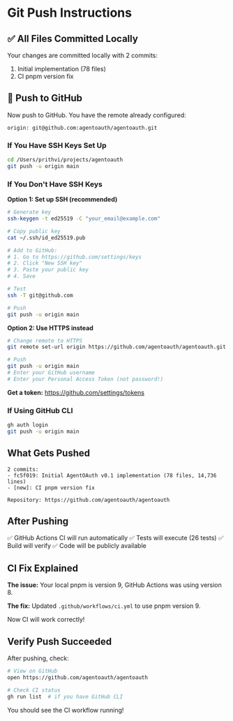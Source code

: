 # Git Push Instructions

## ✅ All Files Committed Locally

Your changes are committed locally with 2 commits:
1. Initial implementation (78 files)
2. CI pnpm version fix

## 🚀 Push to GitHub

Now push to GitHub. You have the remote already configured:
```
origin: git@github.com:agentoauth/agentoauth.git
```

### If You Have SSH Keys Set Up

```bash
cd /Users/prithvi/projects/agentoauth
git push -u origin main
```

### If You Don't Have SSH Keys

**Option 1: Set up SSH (recommended)**

```bash
# Generate key
ssh-keygen -t ed25519 -C "your_email@example.com"

# Copy public key
cat ~/.ssh/id_ed25519.pub

# Add to GitHub:
# 1. Go to https://github.com/settings/keys
# 2. Click "New SSH key"
# 3. Paste your public key
# 4. Save

# Test
ssh -T git@github.com

# Push
git push -u origin main
```

**Option 2: Use HTTPS instead**

```bash
# Change remote to HTTPS
git remote set-url origin https://github.com/agentoauth/agentoauth.git

# Push
git push -u origin main
# Enter your GitHub username
# Enter your Personal Access Token (not password!)
```

**Get a token:** https://github.com/settings/tokens

### If Using GitHub CLI

```bash
gh auth login
git push -u origin main
```

## What Gets Pushed

```
2 commits:
- fc5f019: Initial AgentOAuth v0.1 implementation (78 files, 14,736 lines)
- [new]: CI pnpm version fix

Repository: https://github.com/agentoauth/agentoauth
```

## After Pushing

✅ GitHub Actions CI will run automatically
✅ Tests will execute (26 tests)
✅ Build will verify
✅ Code will be publicly available

## CI Fix Explained

**The issue:** Your local pnpm is version 9, GitHub Actions was using version 8.

**The fix:** Updated `.github/workflows/ci.yml` to use pnpm version 9.

Now CI will work correctly!

## Verify Push Succeeded

After pushing, check:

```bash
# View on GitHub
open https://github.com/agentoauth/agentoauth

# Check CI status
gh run list  # if you have GitHub CLI
```

You should see the CI workflow running!

